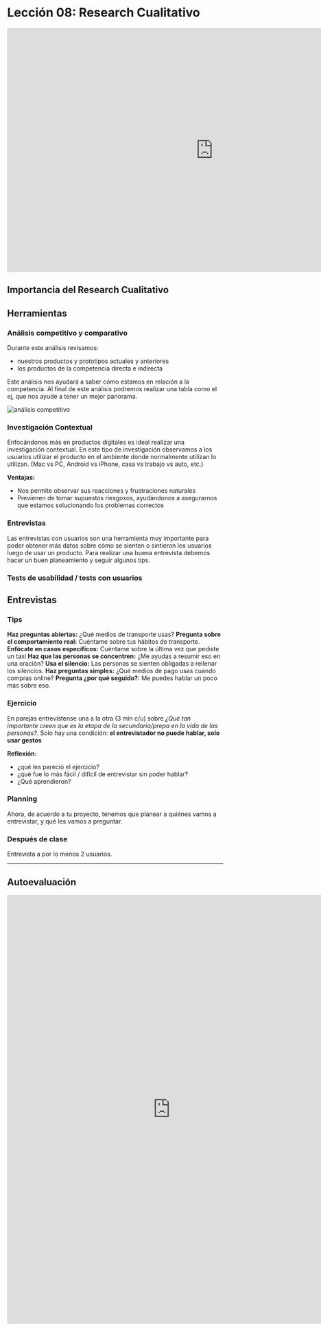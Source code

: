 # Lección 08: Research Cualitativo

<!-- - Tipo: `clase`
- Formato: `presencial`
- Duración: `85 min` -->

<div class="iframeWrapper">
	<iframe src="https://docs.google.com/presentation/d/e/2PACX-1vRnkYHIs9IXiS0JxwkHu0fJdR_fDcSnWvWRD6_U3nPkfmjExHaC7liq2ZubD8FjHwiANqnNBITg_OSf/embed?start=false&loop=false&delayms=3000" frameborder="0" width="960" height="569" allowfullscreen="true" mozallowfullscreen="true" webkitallowfullscreen="true"></iframe>
</div>

## Importancia del Research Cualitativo

## Herramientas

### Análisis competitivo y comparativo

Durante este análisis revisamos:

* nuestros productos y prototipos actuales y anteriores
* los productos de la competencia directa e indirecta

Este análisis nos ayudará a saber cómo estamos en relación a la competencia. Al final de este análisis podremos realizar una tabla como el ej, que nos ayude a tener un mejor panorama.

![análisis competitivo](https://lh6.googleusercontent.com/yrMUrO_YP0cqeqrAyNVZvU3ardIUVf6xgKuVQjLn0khOPTQL36U7RkbXw2MrViYL3YxDvx1uS95Yurbgor2t84ClTct9_LHWuV49K5pUWu48kNQLmyky-2YybJfU3bYzWhVGNIFrsSg)

### Investigación Contextual

Enfocándonos más en productos digitales es ideal realizar una investigación contextual. En este tipo de investigación observamos a los usuarios utilizar el producto en el ambiente donde normalmente utilizan lo utilizan. (Mac vs PC, Android vs iPhone, casa vs trabajo vs auto, etc.)

**Ventajas:**

* Nos permite observar sus reacciones y frustraciones naturales 
* Previenen de tomar supuestos riesgosos, ayudándonos a asegurarnos que estamos solucionando los problemas correctos

### Entrevistas

Las entrevistas con usuarios son una herramienta muy importante para poder obtener más datos sobre cómo se sienten o sintieron los usuarios luego de usar un producto. Para realizar una buena entrevista debemos hacer un buen planeamiento y  seguir algunos tips.


### Tests de usabilidad / tests con usuarios

## Entrevistas

### Tips

**Haz preguntas abiertas:**  ¿Qué medios de transporte usas?
**Pregunta sobre el comportamiento real:** Cuéntame sobre tus hábitos de transporte.
**Enfócate en casos específicos:** Cuéntame sobre la última vez que pediste un taxi
**Haz que las personas se concentren:** ¿Me ayudas a resumir eso en una oración?
**Usa el silencio:** Las personas se sienten obligadas a rellenar los silencios.
**Haz preguntas simples:** ¿Qué medios de pago usas cuando compras online?
**Pregunta ¿por qué seguido?:** Me puedes hablar un poco más sobre eso. 


### Ejercicio

En parejas entrevístense una a la otra (3 min c/u) sobre _¿Qué tan importante creen que es la etapa de la secundaria/prepa en la vida de las personas?_. Solo hay una condición: **el entrevistador no puede hablar, solo usar gestos**

**Reflexión:** 

* ¿qué les pareció el ejercicio?
* ¿qué fue lo más fácil / difícil de entrevistar sin poder hablar?
* ¿Qué aprendieron?

### Planning

Ahora, de acuerdo a tu proyecto, tenemos que planear a quiénes vamos a entrevistar, y qué les vamos a preguntar.

### Después de clase

Entrevista a por lo menos 2 usuarios.

***

## Autoevaluación

<div class="iframeWrapper">
	<iframe src="https://docs.google.com/forms/d/e/1FAIpQLSd0YgXnSxMCYenq--9QNEVg2qJ14yqIYSgZa2-gh6aOU-1vTw/viewform?embedded=true" width="760" height="1000" frameborder="0" marginheight="0" marginwidth="0">Cargando...</iframe>
</div>